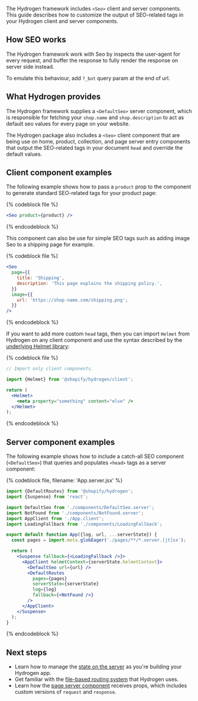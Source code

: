 The Hydrogen framework includes `<Seo>` client and server components. This guide describes how to customize the output of SEO-related tags in your Hydrogen client and server components.

## How SEO works

The Hydrogen framework work with Seo by inspects the user-agent for every request, and buffer the response to fully render the response on server side instead.

To emulate this behaviour, add `?_bot` query param at the end of url.

## What Hydrogen provides

The Hydrogen framework supplies a `<DefaultSeo>` server component, which is responsible for fetching your `shop.name` and `shop.description` to act as default seo values for every page on your website.

The Hydrogen package also includes a `<Seo>` client component that are being use on home, product, collection, and page server entry components that output the SEO-related tags in your document `head` and override the default values.

## Client component examples

The following example shows how to pass a `product` prop to the component to generate standard SEO-related tags for your product page:

{% codeblock file %}

```jsx
<Seo product={product} />
```

{% endcodeblock %}

This component can also be use for simple SEO tags such as adding image Seo to a shipping page for example.

{% codeblock file %}

```jsx
<Seo
  page={{
    title: 'Shipping',
    description: 'This page explains the shipping policy.',
  }}
  image={{
    url: 'https://shop-name.com/shipping.png';
  }}
/>
```

{% endcodeblock %}

If you want to add more custom `head` tags, then you can import `Helmet` from Hydrogen on any client component and use the syntax described by the [underlying Helmet library](https://github.com/nfl/react-helmet):

{% codeblock file %}

```jsx
// Import only client components.

import {Helmet} from '@shopify/hydrogen/client';

return (
  <Helmet>
    <meta property="something" content="else" />
  </Helmet>
);
```

{% endcodeblock %}

## Server component examples

The following example shows how to include a catch-all SEO component (`<DefaultSeo>`) that queries and populates `<head>` tags as a server component:

{% codeblock file, filename: 'App.server.jsx' %}

```jsx
import {DefaultRoutes} from '@shopify/hydrogen';
import {Suspense} from 'react';

import DefaultSeo from './components/DefaultSeo.server';
import NotFound from './components/NotFound.server';
import AppClient from './App.client';
import LoadingFallback from './components/LoadingFallback';

export default function App({log, url, ...serverState}) {
  const pages = import.meta.globEager('./pages/**/*.server.[jt]sx');

  return (
    <Suspense fallback={<LoadingFallback />}>
      <AppClient helmetContext={serverState.helmetContext}>
        <DefaultSeo url={url} />
        <DefaultRoutes
          pages={pages}
          serverState={serverState}
          log={log}
          fallback={<NotFound />}
        />
      </AppClient>
    </Suspense>
  );
}
```

{% endcodeblock %}

## Next steps

- Learn how to manage the [state on the server](/custom-storefronts/hydrogen/framework/server-state) as you're building your Hydrogen app.
- Get familiar with the [file-based routing system](/custom-storefronts/hydrogen/framework/routes) that Hydrogen uses.
- Learn how the [page server component](/custom-storefronts/hydrogen/framework/pages) receives props, which includes custom versions of `request` and `response`.
